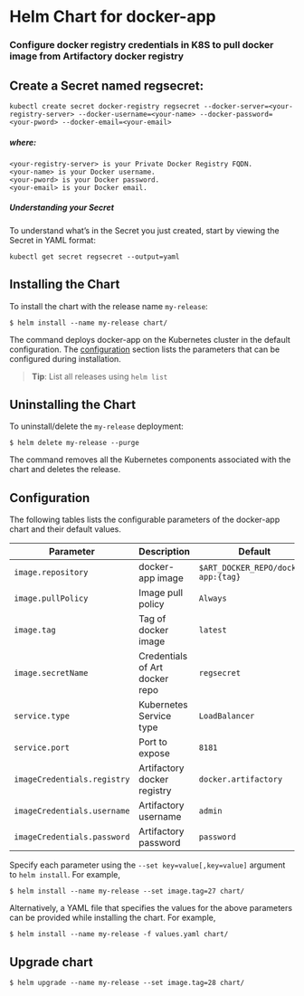 # Helm Chart for docker-app

### Configure docker registry credentials in K8S to pull docker image from Artifactory docker registry

## Create a Secret named regsecret:
```
kubectl create secret docker-registry regsecret --docker-server=<your-registry-server> --docker-username=<your-name> --docker-password=<your-pword> --docker-email=<your-email>
```
##### where:
```
<your-registry-server> is your Private Docker Registry FQDN.
<your-name> is your Docker username.
<your-pword> is your Docker password.
<your-email> is your Docker email.
```

##### Understanding your Secret

To understand what’s in the Secret you just created, start by viewing the Secret in YAML format:
```
kubectl get secret regsecret --output=yaml
```

## Installing the Chart

To install the chart with the release name `my-release`:

```console
$ helm install --name my-release chart/
```

The command deploys docker-app on the Kubernetes cluster in the default configuration. The [configuration](#configuration) section lists the parameters that can be configured during installation.

> **Tip**: List all releases using `helm list`

## Uninstalling the Chart

To uninstall/delete the `my-release` deployment:

```console
$ helm delete my-release --purge
```

The command removes all the Kubernetes components associated with the chart and deletes the release.

## Configuration

The following tables lists the configurable parameters of the docker-app chart and their default values.

|           Parameter                |             Description             |                        Default                            |
|------------------------------------|-------------------------------------|-----------------------------------------------------------|
| `image.repository`                 | docker-app image                    | `$ART_DOCKER_REPO/docker-app:{tag}`                     |
| `image.pullPolicy`                 | Image pull policy                   | `Always`                                                  |
| `image.tag`                        | Tag of docker image                 | `latest`                                                  |
| `image.secretName`                 | Credentials of Art docker repo      | `regsecret`                                               |
| `service.type`                     | Kubernetes Service type             | `LoadBalancer`                                            |
| `service.port`                     | Port to expose                      | `8181`                                                    |
| `imageCredentials.registry`        | Artifactory docker registry         | `docker.artifactory`                                      |
| `imageCredentials.username`        | Artifactory username                | `admin`                                                   |
| `imageCredentials.password`        | Artifactory password                | `password`                                                |

Specify each parameter using the `--set key=value[,key=value]` argument to `helm install`. For example,

```console
$ helm install --name my-release --set image.tag=27 chart/
```

Alternatively, a YAML file that specifies the values for the above parameters can be provided while installing the chart. For example,

```console
$ helm install --name my-release -f values.yaml chart/
```

## Upgrade chart
```console
$ helm upgrade --name my-release --set image.tag=28 chart/
```

